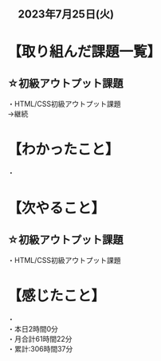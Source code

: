 ## 　2023年7月25日(火)
# 【取り組んだ課題一覧】
## ☆初級アウトプット課題
・HTML/CSS初級アウトプット課題<br>
→継続<br>
# 【わかったこと】
・<br>
# 【次やること】
## ☆初級アウトプット課題
・HTML/CSS初級アウトプット課題<br>
# 【感じたこと】
・<br>
・本日2時間0分<br>
・月合計61時間22分<br>
・累計:306時間37分<br>
